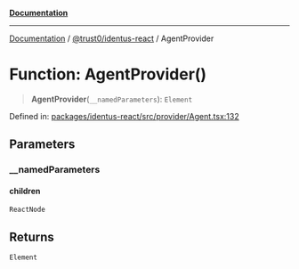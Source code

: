 [**Documentation**](../../../README.md)

***

[Documentation](../../../README.md) / [@trust0/identus-react](../README.md) / AgentProvider

# Function: AgentProvider()

> **AgentProvider**(`__namedParameters`): `Element`

Defined in: [packages/identus-react/src/provider/Agent.tsx:132](https://github.com/trust0-project/identus/blob/a78a9182bddb339fd7ebbfdbbb3a30cb62266625/packages/identus-react/src/provider/Agent.tsx#L132)

## Parameters

### \_\_namedParameters

#### children

`ReactNode`

## Returns

`Element`
